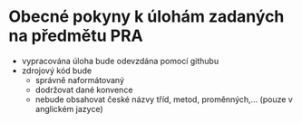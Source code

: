 # Obecné pokyny k úlohám zadaných na předmětu PRA

- vypracována úloha bude odevzdána pomocí githubu
- zdrojový kód bude
  - správně naformátovaný
  - dodržovat dané konvence
  - nebude obsahovat české názvy tříd, metod, proměnných,... (pouze v anglickém jazyce)   
